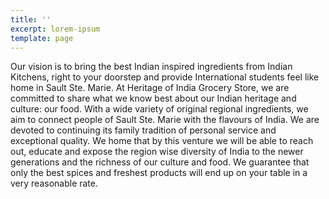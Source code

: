 ```yaml
---
title: ''
excerpt: lorem-ipsum
template: page
---
```

Our vision is to bring the best Indian inspired ingredients from Indian Kitchens, right to your doorstep and provide International students feel like home in Sault Ste. Marie.
At Heritage of India Grocery Store, we are committed to share what we know best about our Indian heritage and culture: our food. With a wide variety of original regional ingredients, we aim to connect people of Sault Ste. Marie with the flavours of India. We are devoted to continuing its family tradition of personal service and exceptional quality. We home that by this venture we will be able to reach out, educate and expose the region wise diversity of India to the newer generations and  the richness of our culture and food. We guarantee that only the best spices and freshest products will end up on your table in a very reasonable rate. 